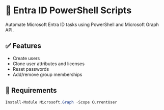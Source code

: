 # 🔐 Entra ID PowerShell Scripts

Automate Microsoft Entra ID tasks using PowerShell and Microsoft Graph API.

## ✅ Features

- Create users
- Clone user attributes and licenses
- Reset passwords
- Add/remove group memberships

## 🔧 Requirements

```powershell
Install-Module Microsoft.Graph -Scope CurrentUser

